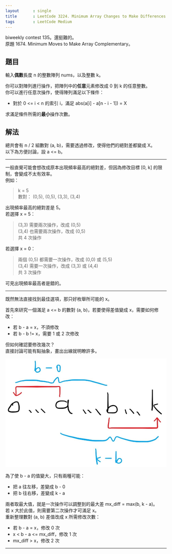 ```yaml
---
layout      : single
title       : LeetCode 3224. Minimum Array Changes to Make Differences Equal
tags        : LeetCode Medium
---
```

biweekly contest 135。還挺難的。  
原題 1674. Minimum Moves to Make Array Complementary。  

## 題目

輸入**偶數**長度 n 的整數陣列 nums，以及整數 k。  

你可以對陣列進行操作，把陣列中的**任意**元素修改成 0 到 k 的任意整數。  
你可以進行任意次操作，使得陣列滿足以下條件：  

- 對於 0 <= i < n 的索引 i，滿足 abs(a[i] - a[n - i - 1]) = X  

求滿足條件所需的**最小**操作次數。  

## 解法

總共會有 n / 2 組數對 (a, b)，需要透過修改，使得他們的絕對差都變成 X。  
以下為方便討論，設 a <= b。  

---

一般直覺可能會想改成原本出現頻率最高的絕對差，但因為修改目標 [0, k] 的限制，會變成不太有效率。  
例如：  
> k = 5  
> 數對： (0,5), (0,5), (3,3), (3,4)  

出現頻率最高的絕對差是 5。  
若選擇 x = 5：  
> (3,3) 需要兩次操作，改成 (0,5)  
> (3,4) 也需要兩次操作，改成 (0,5)  
> 共 4 次操作  

若選擇 x = 0：  
> 兩個 (0,5) 都需要一次操作，改成 (0,0) 或 (5,5)  
> (3,4) 需要一次操作，改成 (3,3) 或 (4,4)  
> 共 3 次操作  

可見出現頻率最高者是錯的。  

---

既然無法直接找到最佳選項，那只好枚舉所可能的 x。  

首先來研究一個滿足 a <= b 的數對 (a, b)，若要使得差值變成 x，需要如何修改：  

- 若 b - a = x，不須修改  
- 若 b - b != x，需要 1 或 2 次修改  

但如何確認要修改幾次？  
直接討論可能有點抽象，畫出出線就明瞭許多。  

![示意圖](/assets/img/3224.jpg)

為了使 b - a 的值變大，只有兩種可能：  

- 把 a 往左移，差變成 b - 0  
- 把 b 往右移，差變成 k - a  

兩者取最大值，就是一次操作可以調整到的最大差 mx_diff = max(b, k - a)。  
若 x 大於此值，則需要第二次操作才可滿足 x。  
重新整理數對 (a, b) 差值改成 x 所需修改次數：  

- 若 b - a = x，修改 0 次  
- x < b - a <= mx_diff，修改 1 次  
- mx_diff > x，修改 2 次  

---
